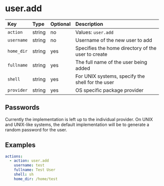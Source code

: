 # user.add

| Key | Type | Optional | Description |
| :--- | :--- | :--- | :--- |
| `action` | string | no | Values: `user.add` |
| `username` | string | no | Username of the new user to add |
| `home_dir` | string | yes | Specifies the home directory of the user to create |
| `fullname` | string | yes | The full name of the user being added  |
| `shell` | string | yes | For UNIX systems, specify the shell for the user |
| `provider` | string | yes | OS specific package provider |

## Passwords

Currently the implementation is left up to the individual provider. On UNIX and UNIX-like systems, the default implementation will be to generate a random password for the user.

## Examples

```yaml
actions:
  - action: user.add
	username: test
	fullname: Test User
	shell: sh
	home_dir: /home/test
```
